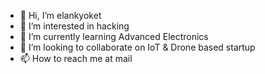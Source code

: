 - 👋 Hi, I’m elankyoket
- 👀 I’m interested in hacking
- 🌱 I’m currently learning Advanced Electronics
- 💞️ I’m looking to collaborate on IoT & Drone based startup
- 📫 How to reach me at mail
